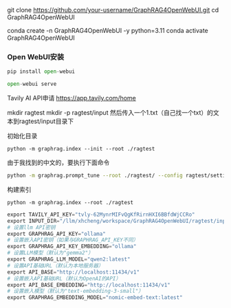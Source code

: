git clone https://github.com/your-username/GraphRAG4OpenWebUI.git
cd GraphRAG4OpenWebUI

conda create -n GraphRAG4OpenWebUI -y python=3.11
conda activate GraphRAG4OpenWebUI

### Open WebUI安装

```python
pip install open-webui

open-webui serve
```

Tavily AI API申请 https://app.tavily.com/home


mkdir ragtest
mkdir -p ragtest/input
然后传入一个1.txt（自己找一个txt）的文本到ragtest/input目录下

初始化目录
```
python -m graphrag.index --init --root ./ragtest
```

由于我找到的中文的，要执行下面命令
```bash
python -m graphrag.prompt_tune --root ./ragtest/ --config ragtest/settings.yaml --no-entity-types
```

构建索引
```
python -m graphrag.index --root ./ragtest
```

```python
export TAVILY_API_KEY="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"
export INPUT_DIR="/llm/xhcheng/workspace/GraphRAG4OpenWebUI/ragtest/input"
# 设置llm API密钥
export GRAPHRAG_API_KEY="ollama"
# 设置嵌入API密钥（如果与GRAPHRAG_API_KEY不同）
export GRAPHRAG_API_KEY_EMBEDDING="ollama"
# 设置LLM模型（默认为"gemma2"）
export GRAPHRAG_LLM_MODEL="qwen2:latest"
# 设置API基础URL（默认为本地服务器）
export API_BASE="http://localhost:11434/v1"
# 设置嵌入API基础URL（默认为OpenAI的API）
export API_BASE_EMBEDDING="http://localhost:11434/v1"
# 设置嵌入模型（默认为"text-embedding-3-small"）
export GRAPHRAG_EMBEDDING_MODEL="nomic-embed-text:latest"
```